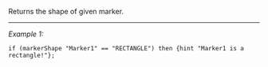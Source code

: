 Returns the shape of given marker.


---
*Example 1:*
```sqf
if (markerShape "Marker1" == "RECTANGLE") then {hint "Marker1 is a rectangle!"};
```